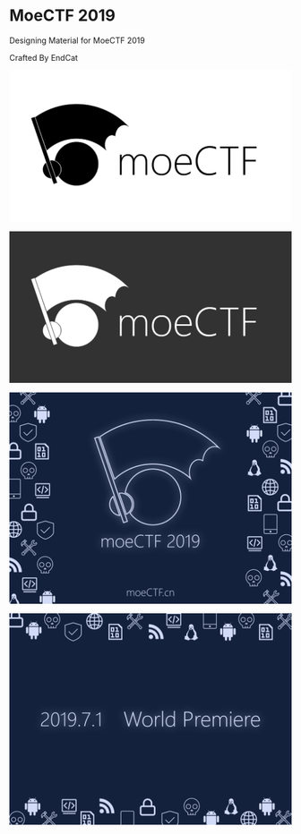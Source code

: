 # MoeCTF 2019

Designing Material for MoeCTF 2019

Crafted By EndCat

![moeCTF_Banner](https://github.com/Endcat/MoeCTF-2019/raw/master/Sources/moeCTF_Banner.png)

![moeCTF_BannerBlack](https://github.com/Endcat/MoeCTF-2019/raw/master/Sources/moeCTF_BannerBlack.png)

![Poster2](https://github.com/Endcat/MoeCTF-2019/raw/master/Sources/Poster2.png)

![PosterBack2](https://github.com/Endcat/MoeCTF-2019/raw/master/Sources/PosterBack2.png)
